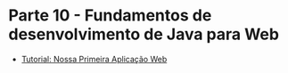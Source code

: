 # Parte 10 - Fundamentos de desenvolvimento de Java para Web

* [Tutorial: Nossa Primeira Aplicação Web](./tutorial-aplicacao-web/README.md)
